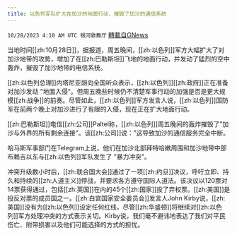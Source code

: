 ```yaml
---
title: 以色列军队扩大在加沙的地面行动，摧毁了加沙的通信系统
---
```

`10/28/2023 4:10 AM UTC 银河歌舞厅` [轉載自GNews](https://gnews.org/articles/1890976)

当地时间[[zh:10月28日]]，据报道，周五晚间，[[zh:以色列]]军方大幅扩大了对加沙地带的攻势，增加了在[[zh:巴勒斯坦]]飞地的地面行动，并发动了猛烈的空中轰炸，摧毁了加沙地带的电信系统。

[[zh:以色列总理]]内塔尼亚胡向全国听众表示，[[zh:以色列]][[zh:政府]]正在准备对加沙发动 "地面入侵"。但周五晚些时候仍不清楚军事行动的加强是否是更大规模[[zh:战争]]的前奏。尽管如此，[[zh:以色列]]军方发言人说，[[zh:以色列]]国防军在前两个晚上对加沙进行了有限的入侵，现在正在扩大地面行动。

[[zh:巴勒斯坦]]电信[[zh:公司]]Paltel称，[[zh:以色列]]周五晚间的轰炸摧毁了"加沙与外界的所有剩余连接"。该[[zh:公司]]说："这导致加沙的通信服务完全中断。

哈马斯军事部门在Telegram上说，他们在加沙北部拜特哈嫩周围和加沙地带中部布赖吉以东与[[zh:以色列]]军队发生了 "暴力冲突"。

冲突升级数小时后，[[zh:联合国大会]]通过了一项[[zh:约旦]]决议，呼吁立即、持久和持续的[[zh:人道主义]]停战，并要求各方遵守国际人道法。该决议以120票对14票获得通过，包括[[zh:英国]]在内的45个[[zh:国家]]投了弃权票。[[zh:美国]]是投反对票的成员国之一。[[zh:白宫国家安全委员会]]发言人John Kirby说，[[zh:美国]]没有为[[zh:以色列]]设定任何红线，尽管[[zh:华盛顿]]将继续对[[zh:以色列]]军方处理冲突的方式表示关切。Kirby说，我们毫不避讳地表达了我们对平民伤亡、附带损害以及他们可能选择的方式的担忧。
